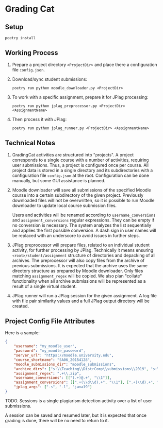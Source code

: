 # Grading Cat

## Setup

```shell
poetry install
```

## Working Process

1. Prepare a project directory `<ProjectDir>` and place there a configuration file `config.json`.

1. Download/sync student submissions:

    ```shell
    poetry run python moodle_downloader.py <ProjectDir>
    ```

1. To work with a specific assignment, prepare it for JPlag processing:

    ```shell
    poetry run python jplag_preprocessor.py <ProjectDir> <AssignmentName>
    ```

1. Then process it with JPlag:

    ```shell
    poetry run python jplag_runner.py <ProjectDir> <AssignmentName>
    ```

## Technical Notes

1. GradingCat activities are structured into "projects". A project corresponds to a single course with a number of activities, requiring user submissions. Thus, a project is configured once per course. All project data is stored in a single directory and its subdirectories with a configuration file `config.json` at the root. Configuration can be done manually, but some GUI assistance is planned.

1. Moodle downloader will save all submissions of the specified Moodle course into a certain subdirectory of the given project. Previously downloaded files will not be overwritten, so it is possible to run Moodle downloader to update local course submission files.

    Users and activities will be renamed according to `username_conversions` and `assignment_conversions` regular expressions. They can be empty if no conversion is necessary. The system analyzes the list sequentially and applies the first possible conversion. A dash sign in user names will be replaced with an underscore to avoid issues in further steps.

1. JPlag preprocessor will prepare files, related to an individual student activity, for further processing by JPlag. Technically it means ensuring `<root>/student/assignment` structure of directories and depacking of all archives. The preprocessor will also copy files from the archive of previous submissions. It is expected that the archive uses the same directory structure as prepared by Moodle downloader. Only files matching `assignment_regex` will be copied. We also plan "collate" functionality when all archive submissions will be represented as a result of a single virtual student.

1. JPlag runner will run a JPlag session for the given assignment. A log file with file pair similarity values and a full JPlag output directory will be created. 

## Project Config File Attributes

Here is a sample:

```json
{
    "username": "my_moodle_user", 
    "password": "my_moodle_password", 
    "server_url": "https://moodle.university.edu", 
    "course_shortname": "SA06_20154128",
    "moodle_submissions_dir": "moodle_submissions",
    "archive_dirs": ["s:\\Teaching\\DistrComp\\submissions\\2019", "s:\\Teaching\\DistrComp\\submissions\\2018"],
    "assignment_regex": ".+\\.zip",
    "username_conversions": [["(.+)@.+", "\\1"]],
    "assignment_conversions": [[".+(\\d\\d).+", "\\1"], [".+(\\d).+", "0\\1"]],
    "jplag_args": ["-s", "-l", "java19"]
}
```

TODO.
Sessions
 is a single plagiarism detection activity over a list of user submissions.

A session can be saved and resumed later, but it is expected that once grading is done, there will be no need to return to it. 
